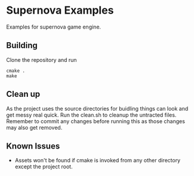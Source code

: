 # Supernova Examples
Examples for supernova game engine.


## Building
Clone the repository and run
```
cmake .
make
```


## Clean up
As the project uses the source directories for buidling things can look and get messy real quick. Run the clean.sh to cleanup the untracted files. Remember to commit any changes before running this as those changes may also get removed.

## Known Issues
* Assets won't be found if cmake is invoked from any other directory except the project root.

